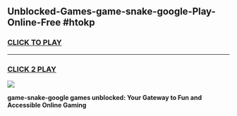 
## Unblocked-Games-game-snake-google-Play-Online-Free #htokp
<h3>
<a href="https://us.freeplayer.one?title=game-snake-google&ref=10M">CLICK TO PLAY</a></h3>
<hr>

<h3>
<a href="https://us.freeplayer.one?title=game-snake-google&ref=10M">CLICK 2 PLAY</a>
  
</h3>

<a href="https://us.freeplayer.one?title=game-snake-google&ref=10M"><img src="https://clearcache.store/games.png"></a>


**game-snake-google games unblocked: Your Gateway to Fun and Accessible Online Gaming**
